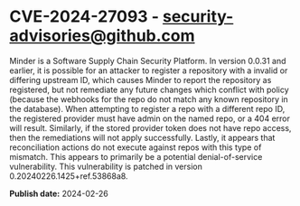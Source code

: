 # CVE-2024-27093 - security-advisories@github.com

Minder is a Software Supply Chain Security Platform. In version 0.0.31 and earlier, it is possible for an attacker to register a repository with a invalid or differing upstream ID, which causes Minder to report the repository as registered, but not remediate any future changes which conflict with policy (because the webhooks for the repo do not match any known repository in the database).  When attempting to register a repo with a different repo ID, the registered provider must have admin on the named repo, or a 404 error will result.  Similarly, if the stored provider token does not have repo access, then the remediations will not apply successfully.  Lastly, it appears that reconciliation actions do not execute against repos with this type of mismatch. This appears to primarily be a potential denial-of-service vulnerability.  This vulnerability is patched in version 0.20240226.1425+ref.53868a8.

**Publish date:** 2024-02-26
